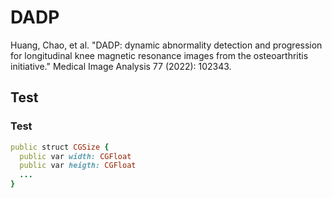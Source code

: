 # DADP
Huang, Chao, et al. "DADP: dynamic abnormality detection and progression for longitudinal knee magnetic resonance images from the osteoarthritis initiative." Medical Image Analysis 77 (2022): 102343.

## Test
### Test

```ruby
public struct CGSize {
  public var width: CGFloat
  public var heigth: CGFloat
  ...
}
```


